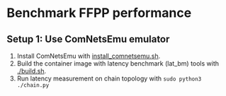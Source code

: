 # Benchmark FFPP performance #

## Setup 1: Use ComNetsEmu emulator ##

1.  Install ComNetsEmu with [install_comnetsemu.sh](../../script/install_comnetsemu.sh).
1.  Build the container image with latency benchmark (lat_bm) tools with [./build.sh](./build.sh).
1.  Run latency measurement on chain topology with `sudo python3 ./chain.py`
